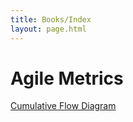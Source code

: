 ```yaml
---
title: Books/Index
layout: page.html
---
```


# Agile Metrics

[Cumulative Flow Diagram](/cumulativeFlowDiagram)


